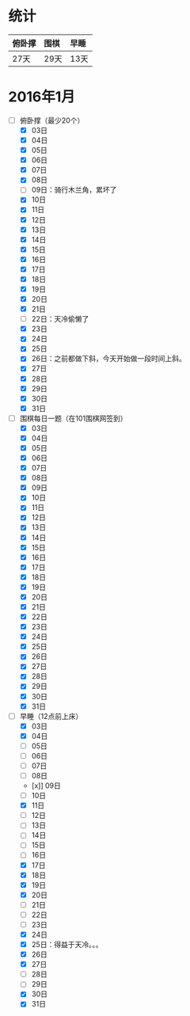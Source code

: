 # 统计

俯卧撑|围棋|早睡
|:-----|:------------|:--------
27天|29天|13天|

# 2016年1月
- [ ] 俯卧撑（最少20个）
    - [x] 03日
    - [x] 04日
    - [x] 05日
    - [x] 06日
    - [x] 07日
    - [x] 08日
    - [ ] 09日：骑行木兰角，累坏了
    - [x] 10日
    - [x] 11日
    - [x] 12日
    - [x] 13日
    - [x] 14日
    - [x] 15日
    - [x] 16日
    - [x] 17日
    - [x] 18日
    - [x] 19日
    - [x] 20日
    - [x] 21日
    - [ ] 22日：天冷偷懒了
    - [x] 23日
    - [x] 24日
    - [x] 25日
    - [x] 26日：之前都做下斜，今天开始做一段时间上斜。
    - [x] 27日
    - [x] 28日
    - [x] 29日
    - [x] 30日
    - [x] 31日
- [ ] 围棋每日一题（在101围棋网签到）
    - [x] 03日
    - [x] 04日
    - [x] 05日
    - [x] 06日
    - [x] 07日
    - [x] 08日
    - [x] 09日
    - [x] 10日
    - [x] 11日
    - [x] 12日
    - [x] 13日
    - [x] 14日
    - [x] 15日
    - [x] 16日
    - [x] 17日
    - [x] 18日
    - [x] 19日
    - [x] 20日
    - [x] 21日
    - [x] 22日
    - [x] 23日
    - [x] 24日
    - [x] 25日
    - [x] 26日
    - [x] 27日
    - [x] 28日
    - [x] 29日
    - [x] 30日
    - [x] 31日
- [ ] 早睡（12点前上床）
    - [x] 03日
    - [x] 04日
    - [ ] 05日
    - [ ] 06日
    - [ ] 07日
    - [ ] 08日
    - [x]] 09日
    - [ ] 10日
    - [x] 11日
    - [ ] 12日
    - [ ] 13日
    - [ ] 14日
    - [ ] 15日
    - [ ] 16日
    - [x] 17日
    - [x] 18日
    - [x] 19日
    - [x] 20日
    - [ ] 21日
    - [ ] 22日
    - [ ] 23日
    - [x] 24日
    - [x] 25日：得益于天冷。。。
    - [x] 26日
    - [x] 27日
    - [ ] 28日
    - [ ] 29日
    - [x] 30日
    - [x] 31日